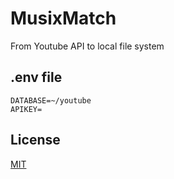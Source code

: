 # MusixMatch

From Youtube API to local file system

## .env file

```
DATABASE=~/youtube
APIKEY=

```

## License

[MIT](./LICENSE)
